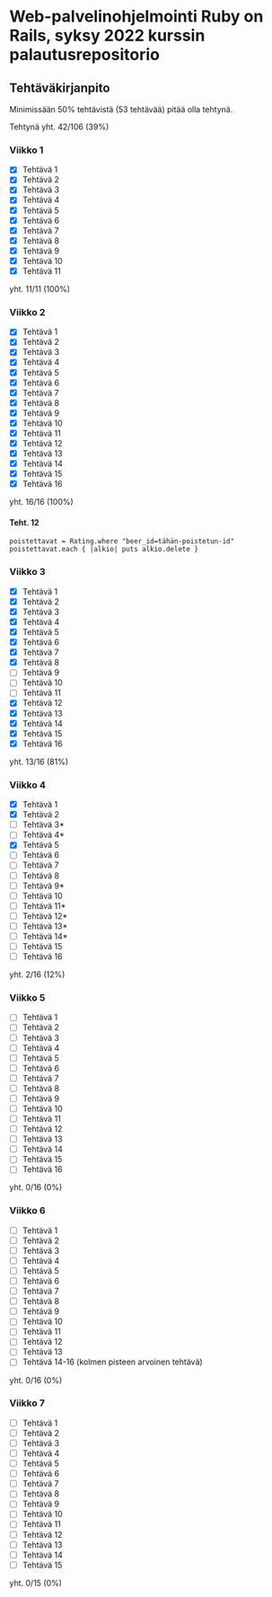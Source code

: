 # Web-palvelinohjelmointi Ruby on Rails, syksy 2022 kurssin palautusrepositorio

## Tehtäväkirjanpito

Minimissään 50% tehtävistä (53 tehtävää) pitää olla tehtynä.

Tehtynä yht. 42/106 (39%)

### Viikko 1

- [x] Tehtävä 1
- [x] Tehtävä 2
- [x] Tehtävä 3
- [x] Tehtävä 4
- [x] Tehtävä 5
- [x] Tehtävä 6
- [x] Tehtävä 7
- [x] Tehtävä 8
- [x] Tehtävä 9
- [x] Tehtävä 10
- [x] Tehtävä 11

yht. 11/11 (100%)

### Viikko 2

- [x] Tehtävä 1
- [x] Tehtävä 2
- [x] Tehtävä 3
- [x] Tehtävä 4
- [x] Tehtävä 5
- [x] Tehtävä 6
- [x] Tehtävä 7
- [x] Tehtävä 8
- [x] Tehtävä 9
- [x] Tehtävä 10
- [x] Tehtävä 11
- [x] Tehtävä 12
- [x] Tehtävä 13
- [x] Tehtävä 14
- [x] Tehtävä 15
- [x] Tehtävä 16

yht. 16/16 (100%)

#### Teht. 12

```
poistettavat = Rating.where "beer_id=tähän-poistetun-id"
poistettavat.each { |alkio| puts alkio.delete }
```

### Viikko 3

- [x] Tehtävä 1
- [x] Tehtävä 2
- [x] Tehtävä 3
- [x] Tehtävä 4
- [x] Tehtävä 5
- [x] Tehtävä 6
- [x] Tehtävä 7
- [x] Tehtävä 8
- [ ] Tehtävä 9
- [ ] Tehtävä 10
- [ ] Tehtävä 11
- [x] Tehtävä 12
- [x] Tehtävä 13
- [x] Tehtävä 14
- [x] Tehtävä 15
- [x] Tehtävä 16

yht. 13/16 (81%)

### Viikko 4

- [x] Tehtävä 1
- [x] Tehtävä 2
- [ ] Tehtävä 3*
- [ ] Tehtävä 4*
- [x] Tehtävä 5
- [ ] Tehtävä 6
- [ ] Tehtävä 7
- [ ] Tehtävä 8
- [ ] Tehtävä 9*
- [ ] Tehtävä 10
- [ ] Tehtävä 11*
- [ ] Tehtävä 12*
- [ ] Tehtävä 13*
- [ ] Tehtävä 14*
- [ ] Tehtävä 15
- [ ] Tehtävä 16

yht. 2/16 (12%)


### Viikko 5

- [ ] Tehtävä 1
- [ ] Tehtävä 2
- [ ] Tehtävä 3
- [ ] Tehtävä 4
- [ ] Tehtävä 5
- [ ] Tehtävä 6
- [ ] Tehtävä 7
- [ ] Tehtävä 8
- [ ] Tehtävä 9
- [ ] Tehtävä 10
- [ ] Tehtävä 11
- [ ] Tehtävä 12
- [ ] Tehtävä 13
- [ ] Tehtävä 14
- [ ] Tehtävä 15
- [ ] Tehtävä 16

yht. 0/16 (0%)

### Viikko 6

- [ ] Tehtävä 1
- [ ] Tehtävä 2
- [ ] Tehtävä 3
- [ ] Tehtävä 4
- [ ] Tehtävä 5
- [ ] Tehtävä 6
- [ ] Tehtävä 7
- [ ] Tehtävä 8
- [ ] Tehtävä 9
- [ ] Tehtävä 10
- [ ] Tehtävä 11
- [ ] Tehtävä 12
- [ ] Tehtävä 13
- [ ] Tehtävä 14-16 (kolmen pisteen arvoinen tehtävä)

yht. 0/16 (0%)

### Viikko 7

- [ ] Tehtävä 1
- [ ] Tehtävä 2
- [ ] Tehtävä 3
- [ ] Tehtävä 4
- [ ] Tehtävä 5
- [ ] Tehtävä 6
- [ ] Tehtävä 7
- [ ] Tehtävä 8
- [ ] Tehtävä 9
- [ ] Tehtävä 10
- [ ] Tehtävä 11
- [ ] Tehtävä 12
- [ ] Tehtävä 13
- [ ] Tehtävä 14
- [ ] Tehtävä 15

yht. 0/15 (0%)